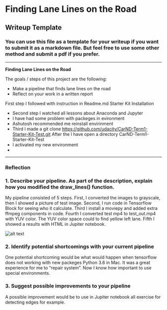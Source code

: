 # **Finding Lane Lines on the Road**

## Writeup Template

### You can use this file as a template for your writeup if you want to submit it as a markdown file. But feel free to use some other method and submit a pdf if you prefer.

---

**Finding Lane Lines on the Road**

The goals / steps of this project are the following:
* Make a pipeline that finds lane lines on the road
* Reflect on your work in a written report

First step I followed with instruction in Readme.md Starter Kit Installation
* Second step I watched all lessons about Anaconda and Jupyter
* I have had some problem with packeges in evironment
* Ashutosh recommended me reinstall envirinment
* Third I made a  git clone https://github.com/udacity/CarND-Term1-Starter-Kit-Test.git
After the I have open a directory  CarND-Term1-Starter-Kit-Test
* I activated my new environment
* 


[//]: # (Image References)

[image1]: ./examples/grayscale.jpg "Grayscale"

---

### Reflection

### 1. Describe your pipeline. As part of the description, explain how you modified the draw_lines() function.

My pipeline consisted of 5 steps. First, I converted the images to grayscale, then I showed a picture of test image. Second, I run code in Tensorflow Block for seeing who it calculate.
Third I install a moviepy and added extra ffmpeg components in code. Fourth I converted test mp4 to test_out.mp4 with YUV color. The YUV color space could to find yellow left lane.
Fifth I showed a results with HTML in Jupiter notebook.


![alt text][image1]


### 2. Identify potential shortcomings with your current pipeline


One potential shortcoming would be what would happen when tensorflow does not working with new packeges Python 3.6 in Mac. It was a great experience for me to “repair system”. Now I know how important to use special environments.



### 3. Suggest possible improvements to your pipeline

A possible improvement would be to use in Jupiter notebook all exercise for detecting edges for example.


